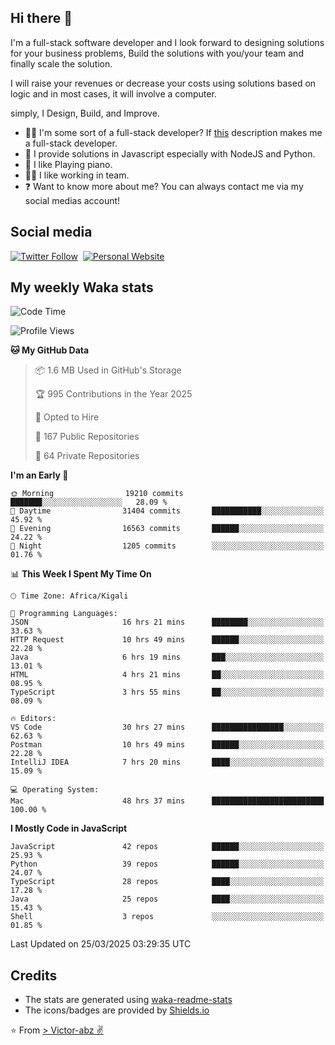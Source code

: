 ## Hi there 👋
I'm a full-stack software developer and I look forward to designing solutions for your business problems, Build the solutions with you/your team and finally scale the solution.

I will raise your revenues or decrease your costs using solutions based on logic and in most cases, it will involve a computer.

simply, I Design, Build, and Improve.

- 👨‍💻 I'm some sort of a full-stack developer? If [this](https://www.w3schools.com/whatis/whatis_fullstack.asp) description makes me a full-stack developer.
- 🌱 I provide solutions in Javascript especially with NodeJS and Python. 
- 🎹 I like Playing piano.
- 👯‍♀️ I like working in team.
- ❓ Want to know more about me? You can always contact me via my social medias account!

## Social media
[![Twitter Follow](https://img.shields.io/twitter/follow/vicky_abz?color=%231DA1F2&label=Twitter&style=for-the-badge&logo=twitter&logoColor=ffffff)](https://twitter.com/vicky_abz)
‎‎ [![Personal Website](https://img.shields.io/static/v1?label=visit&message=victor-abz.com&color=%235F021F&style=for-the-badge)](https://victor-abz.com/)

## My weekly Waka stats
<!--START_SECTION:waka-->
![Code Time](http://img.shields.io/badge/Code%20Time-1%2C334%20hrs-blue)

![Profile Views](http://img.shields.io/badge/Profile%20Views-1-blue)

**🐱 My GitHub Data** 

> 📦 1.6 MB Used in GitHub's Storage 
 > 
> 🏆 995 Contributions in the Year 2025
 > 
> 💼 Opted to Hire
 > 
> 📜 167 Public Repositories 
 > 
> 🔑 64 Private Repositories 
 > 
**I'm an Early 🐤** 

```text
🌞 Morning                19210 commits       ███████░░░░░░░░░░░░░░░░░░   28.09 % 
🌆 Daytime                31404 commits       ███████████░░░░░░░░░░░░░░   45.92 % 
🌃 Evening                16563 commits       ██████░░░░░░░░░░░░░░░░░░░   24.22 % 
🌙 Night                  1205 commits        ░░░░░░░░░░░░░░░░░░░░░░░░░   01.76 % 
```


📊 **This Week I Spent My Time On** 

```text
🕑︎ Time Zone: Africa/Kigali

💬 Programming Languages: 
JSON                     16 hrs 21 mins      ████████░░░░░░░░░░░░░░░░░   33.63 % 
HTTP Request             10 hrs 49 mins      ██████░░░░░░░░░░░░░░░░░░░   22.28 % 
Java                     6 hrs 19 mins       ███░░░░░░░░░░░░░░░░░░░░░░   13.01 % 
HTML                     4 hrs 21 mins       ██░░░░░░░░░░░░░░░░░░░░░░░   08.95 % 
TypeScript               3 hrs 55 mins       ██░░░░░░░░░░░░░░░░░░░░░░░   08.09 % 

🔥 Editors: 
VS Code                  30 hrs 27 mins      ████████████████░░░░░░░░░   62.63 % 
Postman                  10 hrs 49 mins      ██████░░░░░░░░░░░░░░░░░░░   22.28 % 
IntelliJ IDEA            7 hrs 20 mins       ████░░░░░░░░░░░░░░░░░░░░░   15.09 % 

💻 Operating System: 
Mac                      48 hrs 37 mins      █████████████████████████   100.00 % 
```

**I Mostly Code in JavaScript** 

```text
JavaScript               42 repos            ██████░░░░░░░░░░░░░░░░░░░   25.93 % 
Python                   39 repos            ██████░░░░░░░░░░░░░░░░░░░   24.07 % 
TypeScript               28 repos            ████░░░░░░░░░░░░░░░░░░░░░   17.28 % 
Java                     25 repos            ████░░░░░░░░░░░░░░░░░░░░░   15.43 % 
Shell                    3 repos             ░░░░░░░░░░░░░░░░░░░░░░░░░   01.85 % 
```




 Last Updated on 25/03/2025 03:29:35 UTC
<!--END_SECTION:waka-->

## Credits
- The stats are generated using [waka-readme-stats](https://github.com/anmol098/waka-readme-stats)
- The icons/badges are provided by [Shields.io](https://shields.io/)

⭐️ From [> Victor-abz ✌](https://victor-abz.com/)
